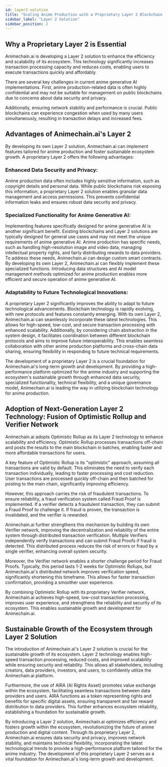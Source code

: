 ```yaml
---
id: layer2-solution
title: "Scaling Anime Production with a Proprietary Layer 2 Blockchain Solution"
sidebar_label: "Layer 2 Solution"
sidebar_position: 2
---
```

## Why a Proprietary Layer 2 is Essential

Animechain.ai is developing a Layer 2 solution to enhance the efficiency and scalability of its ecosystem. This technology significantly increases transaction processing capacity and reduces costs, enabling users to execute transactions quickly and affordably.

There are several key challenges in current anime generative AI implementations. First, anime production-related data is often highly confidential and may not be suitable for management on public blockchains due to concerns about data security and privacy.

Additionally, ensuring network stability and performance is crucial. Public blockchains can experience congestion when used by many users simultaneously, resulting in transaction delays and increased fees.


## Advantages of Animechain.ai's Layer 2

By developing its own Layer 2 solution, Animechain.ai can implement features tailored for anime production and foster sustainable ecosystem growth. A proprietary Layer 2 offers the following advantages:


### Enhanced Data Security and Privacy:

Anime production data often includes highly sensitive information, such as copyright details and personal data. While public blockchains risk exposing this information, a proprietary Layer 2 solution enables granular data management and access permissions. This prevents confidential information leaks and ensures robust data security and privacy.


### Specialized Functionality for Anime Generative AI:

Implementing features specifically designed for anime generative AI is another significant benefit. Existing blockchains and Layer 2 solutions are typically designed for general use cases and may not meet the unique requirements of anime generative AI. Anime production has specific needs, such as handling high-resolution image and video data, managing intellectual property rights, and fairly distributing rewards to data providers. To address these needs, Animechain.ai can design custom smart contracts. By developing its own Layer 2, Animechain.ai can flexibly implement these specialized functions. Introducing data structures and AI model management methods optimized for anime production enables more efficient and secure operation of anime generative AI.


### Adaptability to Future Technological Innovations:

A proprietary Layer 2 significantly improves the ability to adapt to future technological advancements. Blockchain technology is rapidly evolving, with new protocols and features constantly emerging. With its own Layer 2, Animechain.ai can seamlessly incorporate these latest technologies. This allows for high-speed, low-cost, and secure transaction processing with enhanced scalability. Additionally, by considering chain abstraction in the system design, it facilitates coordination between different blockchain protocols and aims to improve future interoperability. This enables seamless collaboration with other anime production platforms and cross-chain data sharing, ensuring flexibility in responding to future technical requirements.

The development of a proprietary Layer 2 is a crucial foundation for Animechain.ai's long-term growth and development. By providing a high-performance platform optimized for the anime industry and supporting the ecosystem's sustainable growth through enhanced data security, specialized functionality, technical flexibility, and a unique governance model, Animechain.ai is leading the way in utilizing blockchain technology for anime production.


## Adoption of Next-Generation Layer 2 Technology: Fusion of Optimistic Rollup and Verifier Network

Animechain.ai adopts Optimistic Rollup as its Layer 2 technology to enhance scalability and efficiency. Optimistic Rollup processes transactions off-chain and posts the results to the main blockchain in batches, enabling faster and more affordable transactions for users.

A key feature of Optimistic Rollup is its "optimistic" approach, assuming all transactions are valid by default. This eliminates the need to verify each transaction individually, leading to faster processing and cost reduction. User transactions are processed quickly off-chain and then batched for posting to the main chain, significantly improving efficiency.

However, this approach carries the risk of fraudulent transactions. To ensure reliability, a fraud verification system called Fraud Proof is implemented. If a verifier detects a fraudulent transaction, they can submit a Fraud Proof to challenge it. If fraud is proven, the transaction is invalidated, and the verifier is rewarded.

Animechain.ai further strengthens this mechanism by building its own Verifier network, improving the decentralization and reliability of the entire system through distributed transaction verification. Multiple Verifiers independently verify transactions and can submit Fraud Proofs if fraud is detected. This distributed process reduces the risk of errors or fraud by a single verifier, enhancing overall system security.

Moreover, the Verifier network enables a shorter challenge period for Fraud Proofs. Typically, this period lasts 1-2 weeks for Optimistic Rollups, but Animechain.ai's distributed network improves verification speed, significantly shortening this timeframe. This allows for faster transaction confirmation, providing a smoother user experience.

By combining Optimistic Rollup with its proprietary Verifier network, Animechain.ai achieves high-speed, low-cost transaction processing, improves user experience, and strengthens the reliability and security of its ecosystem. This enables sustainable growth and development for Animechain.ai.


## Sustainable Growth of the Ecosystem through Layer 2 Solution

The introduction of Animechain.ai's Layer 2 solution is crucial for the sustainable growth of its ecosystem. Layer 2 technology enables high-speed transaction processing, reduced costs, and improved scalability while ensuring security and reliability. This allows all stakeholders, including creators, data providers, investors, and users, to confidently utilize the Animechain.ai platform.

Furthermore, the use of AIRA (AI Rights Asset) promotes value exchange within the ecosystem, facilitating seamless transactions between data providers and users. AIRA functions as a token representing rights and benefits for specific digital assets, ensuring transparent and fair reward distribution to data providers. This further enhances ecosystem reliability, establishing a foundation for sustainable growth.

By introducing a Layer 2 solution, Animechain.ai optimizes efficiency and fosters growth within the ecosystem, revolutionizing the future of anime production and digital content. Through its proprietary Layer 2, Animechain.ai ensures data security and privacy, improves network stability, and maintains technical flexibility, incorporating the latest technological trends to provide a high-performance platform tailored for the anime industry. The development of this proprietary Layer 2 serves as a vital foundation for Animechain.ai's long-term growth and development.
